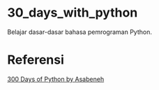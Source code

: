 # 30_days_with_python

Belajar dasar-dasar bahasa pemrograman Python.

# Referensi

[300 Days of Python by Asabeneh](https://github.com/Asabeneh/30-Days-Of-Python)
